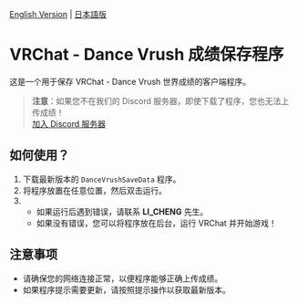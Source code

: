 [English Version](https://github.com/BILILICHENG/DanceVrushSaveData/blob/main/readme-en) | [日本語版](https://github.com/BILILICHENG/DanceVrushSaveData/blob/main/readme-jp)

# VRChat - Dance Vrush 成绩保存程序

这是一个用于保存 VRChat - Dance Vrush 世界成绩的客户端程序。

> **注意**：如果您不在我们的 Discord 服务器，即使下载了程序，您也无法上传成绩！  
> [加入 Discord 服务器](https://20070615.xyz/discord)

## 如何使用？
1. 下载最新版本的 `DanceVrushSaveData` 程序。
2. 将程序放置在任意位置，然后双击运行。
3. 
   - 如果运行后遇到错误，请联系 **LI_CHENG** 先生。
   - 如果没有错误，您可以将程序放在后台，运行 VRChat 并开始游戏！

## 注意事项
- 请确保您的网络连接正常，以便程序能够正确上传成绩。
- 如果程序提示需要更新，请按照提示操作以获取最新版本。
